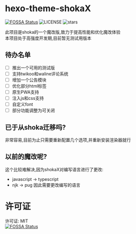 # hexo-theme-shokaX
[![FOSSA Status](https://app.fossa.com/api/projects/git%2Bgithub.com%2Fzkz098%2Fhexo-theme-shokaX.svg?type=shield)](https://app.fossa.com/projects/git%2Bgithub.com%2Fzkz098%2Fhexo-theme-shokaX?ref=badge_shield)
![LICENSE](	https://img.shields.io/github/license/zkz098/hexo-theme-shokaX)
![stars](https://img.shields.io/github/stars/zkz098/hexo-theme-shokaX)


此项目是shoka的一个魔改版,致力于提高性能和优化魔改体验 \
本项目处于高强度开发期,目前暂无测试用版本

## 待办名单
- [ ] 推出一个可用的测试版
- [ ] 支持twikoo和waline评论系统
- [ ] 增加一个公告模块
- [ ] 优化部分html标签
- [ ] 原生PWA支持
- [ ] 注入js和css支持
- [ ] 自定义font
- [ ] 部分功能调整为可关闭

## 已于从shoka迁移吗?
非常容易,目前为止只需要重新配置几个选项,并重新安装渲染器就行

## 以前的魔改呢?
这个比较难解决,因为shokaX对编写语言进行了更改:
- javascript -> typescript
- njk -> pug
因此需要更改编写的语言

# 许可证
许可证: MIT \
[![FOSSA Status](https://app.fossa.com/api/projects/git%2Bgithub.com%2Fzkz098%2Fhexo-theme-shokaX.svg?type=large)](https://app.fossa.com/projects/git%2Bgithub.com%2Fzkz098%2Fhexo-theme-shokaX?ref=badge_large)

